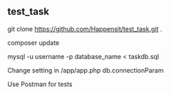 ## test_task

git clone https://github.com/Happensit/test_task.git .

composer update

mysql -u username -p database_name < taskdb.sql

Change setting in /app/app.php db.connectionParam

Use Postman for tests
